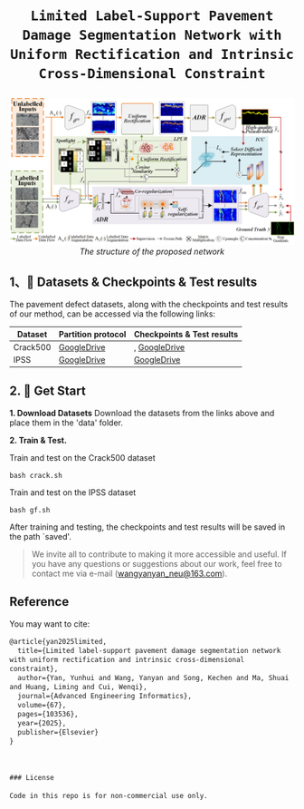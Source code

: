# <p align=center>`Limited Label-Support Pavement Damage Segmentation Network with Uniform Rectification and Intrinsic Cross-Dimensional Constraint`</p>

<p align="center">
    <img src="model_all2.png" width="600"  width="1200"/> <br />
    <em> 
    The structure of the proposed network
    </em>
</p>

## 1、🌟  Datasets & Checkpoints & Test results 

The pavement defect datasets, along with the checkpoints and test results of our method, can be accessed via the following links:

| Dataset | Partition protocol | Checkpoints & Test results |
|-------|-------| -  |
| Crack500 | [GoogleDrive](https://drive.google.com/drive/folders/1UUrhhteZS7DppAnk8FvMN2BED112soh0?usp=sharing) | , [GoogleDrive](https://drive.google.com/drive/folders/1zf36hd-Ppoox6whf81IW45MOIqkLJ7KV?usp=sharing) |
|IPSS |[GoogleDrive](https://drive.google.com/drive/folders/1LrK6_yiYzBReWctseBZzCtJch_avb5ie?usp=sharing) | [GoogleDrive](https://drive.google.com/drive/folders/1PZwxZ4wauj2ic25v8QqY1k7_gUOjwH3O?usp=sharing) |


## 2. 🚀 Get Start

**1. Download Datasets**
Download the datasets from the links above and place them in the 'data' folder.

**2. Train & Test.**

Train and test on the Crack500 dataset 
```
bash crack.sh
```
Train and test on the IPSS dataset 
```
bash gf.sh
```

After training and testing, the checkpoints and test results will be saved in the path `saved'.

> We invite all to contribute to making it more accessible and useful. If you have any questions or suggestions about our work, feel free to contact me via e-mail (wangyanyan_neu@163.com). 

## Reference
You may want to cite:
```
@article{yan2025limited,
  title={Limited label-support pavement damage segmentation network with uniform rectification and intrinsic cross-dimensional constraint},
  author={Yan, Yunhui and Wang, Yanyan and Song, Kechen and Ma, Shuai and Huang, Liming and Cui, Wenqi},
  journal={Advanced Engineering Informatics},
  volume={67},
  pages={103536},
  year={2025},
  publisher={Elsevier}
}



### License

Code in this repo is for non-commercial use only.


